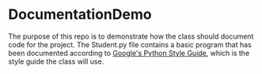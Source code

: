 # DocumentationDemo
The purpose of this repo is to demonstrate how the class should document code for the project. The Student.py file contains a basic program that has been documented according to [Google's Python Style Guide](https://google.github.io/styleguide/pyguide.html), which is the style guide the class will use. 
